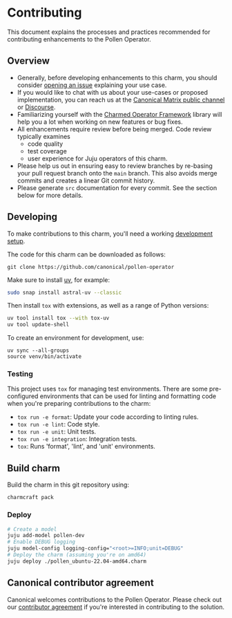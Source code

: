 # Contributing

This document explains the processes and practices recommended for contributing enhancements to the Pollen Operator.

## Overview

- Generally, before developing enhancements to this charm, you should consider [opening an issue](https://github.com/canonical/pollen-operator/issues) explaining your use case.
- If you would like to chat with us about your use-cases or proposed implementation, you can reach
  us at the [Canonical Matrix public channel](https://matrix.to/#/#charmhub-charmdev:ubuntu.com)
  or [Discourse](https://discourse.charmhub.io/).
- Familiarizing yourself with the [Charmed Operator Framework](https://juju.is/docs/sdk) library
  will help you a lot when working on new features or bug fixes.
- All enhancements require review before being merged. Code review typically examines
  - code quality
  - test coverage
  - user experience for Juju operators of this charm.
- Please help us out in ensuring easy to review branches by re-basing your pull request branch onto the `main` branch. This also avoids merge commits and creates a linear Git commit history.
- Please generate `src` documentation for every commit. See the section below for more details.

## Developing

To make contributions to this charm, you'll need a working [development setup](https://documentation.ubuntu.com/juju/3.6/howto/manage-your-deployment/).

The code for this charm can be downloaded as follows:

```
git clone https://github.com/canonical/pollen-operator
```

Make sure to install [uv](https://docs.astral.sh/uv/), for example:

```sh
sudo snap install astral-uv --classic
```

Then install `tox` with extensions, as well as a range of Python versions:

```sh
uv tool install tox --with tox-uv
uv tool update-shell
```

To create an environment for development, use:

```shell
uv sync --all-groups
source venv/bin/activate
```

### Testing

This project uses `tox` for managing test environments. There are some pre-configured environments
that can be used for linting and formatting code when you're preparing contributions to the charm:

- `tox run -e format`: Update your code according to linting rules.
- `tox run -e lint`: Code style.
- `tox run -e unit`: Unit tests.
- `tox run -e integration`: Integration tests.
- `tox`: Runs 'format', 'lint', and 'unit' environments.


## Build charm

Build the charm in this git repository using:

```shell
charmcraft pack
```

### Deploy

```bash
# Create a model
juju add-model pollen-dev
# Enable DEBUG logging
juju model-config logging-config="<root>=INFO;unit=DEBUG"
# Deploy the charm (assuming you're on amd64)
juju deploy ./pollen_ubuntu-22.04-amd64.charm
```

## Canonical contributor agreement

Canonical welcomes contributions to the Pollen Operator. Please check out our [contributor agreement](https://ubuntu.com/legal/contributors) if you're interested in contributing to the solution.

